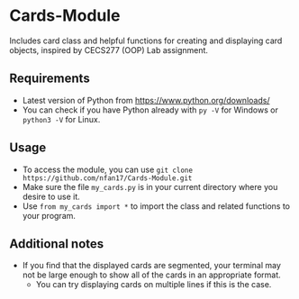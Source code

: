 # Cards-Module
Includes card class and helpful functions for creating and displaying card objects, inspired by CECS277 (OOP) Lab assignment.

## Requirements
- Latest version of Python from https://www.python.org/downloads/
- You can check if you have Python already with ```py -V``` for Windows or ```python3 -V``` for Linux.

## Usage
- To access the module, you can use ```git clone https://github.com/nfan17/Cards-Module.git```
- Make sure the file ```my_cards.py``` is in your current directory where you desire to use it.
- Use ```from my_cards import *``` to import the class and related functions to your program.

## Additional notes
- If you find that the displayed cards are segmented, your terminal may not be large enough to show all of the cards in an appropriate format. 
  - You can try displaying cards on multiple lines if this is the case.
